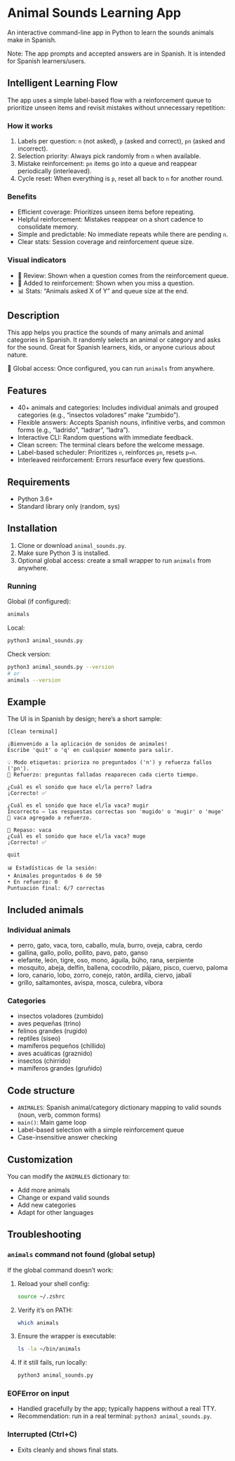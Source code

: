 # Animal Sounds Learning App

An interactive command-line app in Python to learn the sounds animals make in Spanish.

Note: The app prompts and accepted answers are in Spanish. It is intended for Spanish learners/users.

## Intelligent Learning Flow

The app uses a simple label-based flow with a reinforcement queue to prioritize unseen items and revisit mistakes without unnecessary repetition:

### How it works
1. Labels per question: `n` (not asked), `p` (asked and correct), `pn` (asked and incorrect).
2. Selection priority: Always pick randomly from `n` when available.
3. Mistake reinforcement: `pn` items go into a queue and reappear periodically (interleaved).
4. Cycle reset: When everything is `p`, reset all back to `n` for another round.

### Benefits
- Efficient coverage: Prioritizes unseen items before repeating.
- Helpful reinforcement: Mistakes reappear on a short cadence to consolidate memory.
- Simple and predictable: No immediate repeats while there are pending `n`.
- Clear stats: Session coverage and reinforcement queue size.

### Visual indicators
- 🔄 Review: Shown when a question comes from the reinforcement queue.
- 📝 Added to reinforcement: Shown when you miss a question.
- 📊 Stats: “Animals asked X of Y” and queue size at the end.

## Description

This app helps you practice the sounds of many animals and animal categories in Spanish. It randomly selects an animal or category and asks for the sound. Great for Spanish learners, kids, or anyone curious about nature.

🚀 Global access: Once configured, you can run `animals` from anywhere.

## Features

- 40+ animals and categories: Includes individual animals and grouped categories (e.g., “insectos voladores” make “zumbido”).
- Flexible answers: Accepts Spanish nouns, infinitive verbs, and common forms (e.g., “ladrido”, “ladrar”, “ladra”).
- Interactive CLI: Random questions with immediate feedback.
- Clean screen: The terminal clears before the welcome message.
- Label-based scheduler: Prioritizes `n`, reinforces `pn`, resets `p→n`.
- Interleaved reinforcement: Errors resurface every few questions.

## Requirements

- Python 3.6+
- Standard library only (random, sys)

## Installation

1. Clone or download `animal_sounds.py`.
2. Make sure Python 3 is installed.
3. Optional global access: create a small wrapper to run `animals` from anywhere.

### Running

Global (if configured):

```bash
animals
```

Local:

```bash
python3 animal_sounds.py
```

Check version:

```bash
python3 animal_sounds.py --version
# or
animals --version
```

## Example

The UI is in Spanish by design; here’s a short sample:

```
[Clean terminal]

¡Bienvenido a la aplicación de sonidos de animales!
Escribe 'quit' o 'q' en cualquier momento para salir.

💡 Modo etiquetas: prioriza no preguntados ('n') y refuerza fallos ('pn').
🔄 Refuerzo: preguntas falladas reaparecen cada cierto tiempo.

¿Cuál es el sonido que hace el/la perro? ladra
¡Correcto! ✅

¿Cuál es el sonido que hace el/la vaca? mugir
Incorrecto – las respuestas correctas son 'mugido' o 'mugir' o 'muge'
📝 vaca agregado a refuerzo.

🔄 Repaso: vaca
¿Cuál es el sonido que hace el/la vaca? muge
¡Correcto! ✅

quit

📊 Estadísticas de la sesión:
• Animales preguntados 6 de 50
• En refuerzo: 0
Puntuación final: 6/7 correctas
```

## Included animals

### Individual animals
- perro, gato, vaca, toro, caballo, mula, burro, oveja, cabra, cerdo
- gallina, gallo, pollo, pollito, pavo, pato, ganso
- elefante, león, tigre, oso, mono, águila, búho, rana, serpiente
- mosquito, abeja, delfín, ballena, cocodrilo, pájaro, pisco, cuervo, paloma
- loro, canario, lobo, zorro, conejo, ratón, ardilla, ciervo, jabalí
- grillo, saltamontes, avispa, mosca, culebra, víbora

### Categories
- insectos voladores (zumbido)
- aves pequeñas (trino)
- felinos grandes (rugido)
- reptiles (siseo)
- mamíferos pequeños (chillido)
- aves acuáticas (graznido)
- insectos (chirrido)
- mamíferos grandes (gruñido)

## Code structure

- `ANIMALES`: Spanish animal/category dictionary mapping to valid sounds (noun, verb, common forms)
- `main()`: Main game loop
- Label-based selection with a simple reinforcement queue
- Case-insensitive answer checking

## Customization

You can modify the `ANIMALES` dictionary to:
- Add more animals
- Change or expand valid sounds
- Add new categories
- Adapt for other languages

## Troubleshooting

### `animals` command not found (global setup)
If the global command doesn’t work:

1. Reload your shell config:
   ```bash
   source ~/.zshrc
   ```

2. Verify it’s on PATH:
   ```bash
   which animals
   ```

3. Ensure the wrapper is executable:
   ```bash
   ls -la ~/bin/animals
   ```

4. If it still fails, run locally:
   ```bash
   python3 animal_sounds.py
   ```

### EOFError on input
- Handled gracefully by the app; typically happens without a real TTY.
- Recommendation: run in a real terminal: `python3 animal_sounds.py`.

### Interrupted (Ctrl+C)
- Exits cleanly and shows final stats.
